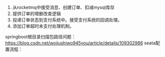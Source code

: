 1. 从rocketmq中接受消息、创建订单、扣减mysql库存
2. 提供订单的增删改查逻辑
3. 投递订单状态到支付系统中。接受支付系统的回调处理。
4. 添加订单超时未支付处理机制。

springboot根目录扫描包路径问题：
https://blog.csdn.net/wojiushiwo945you/article/details/109302986
seata配置流程：
